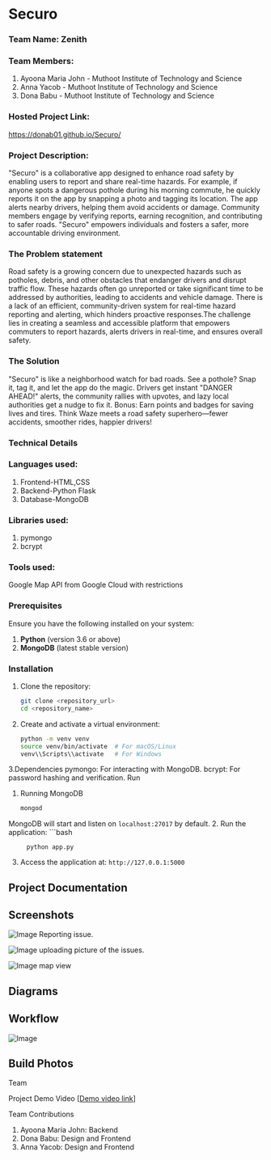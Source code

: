 # Securo

### Team Name: Zenith
### Team Members:
1. Ayoona Maria John - Muthoot Institute of Technology and Science
2. Anna Yacob - Muthoot Institute of Technology and Science
3. Dona Babu - Muthoot Institute of Technology and Science
### Hosted Project Link:
 https://donab01.github.io/Securo/

### Project Description:
"Securo" is a collaborative app designed to enhance road safety by enabling users to report and share real-time hazards. For example, if anyone spots a dangerous pothole during his morning commute, he quickly reports it on the app by snapping a photo and tagging its location. The app alerts nearby drivers, helping them avoid accidents or damage.  Community members engage by verifying reports, earning recognition, and contributing to safer roads. "Securo" empowers individuals and fosters a safer, more accountable driving environment.

### The Problem statement
Road safety is a growing concern due to unexpected hazards such as potholes, debris, and other obstacles that endanger drivers and disrupt traffic flow. These hazards often go unreported or take significant time to be addressed by authorities, leading to accidents and  vehicle damage. There is a lack of an efficient, community-driven system for real-time hazard reporting and alerting, which hinders proactive responses.The challenge lies in creating a seamless and accessible platform that empowers commuters to report hazards, alerts drivers in real-time, and ensures overall safety.

### The Solution
"Securo" is like a neighborhood watch for bad roads. See a pothole? Snap it, tag it, and let the app do the magic. Drivers get instant "DANGER AHEAD!" alerts, the community rallies with upvotes, and lazy local authorities get a nudge to fix it. Bonus: Earn points and badges for saving lives and tires. Think Waze meets a road safety superhero—fewer accidents, smoother rides, happier drivers! 

### Technical Details
### Languages used:
1. Frontend-HTML,CSS
2. Backend-Python Flask
3. Database-MongoDB
### Libraries used:
1. pymongo
2. bcrypt
   
### Tools used:
Google Map API from Google Cloud with restrictions

### Prerequisites
Ensure you have the following installed on your system:
1. **Python** (version 3.6 or above)
2. **MongoDB** (latest stable version)

### Installation

1. Clone the repository:
   ```bash
   git clone <repository_url>
   cd <repository_name>
2. Create and activate a virtual environment:
   ```bash
   python -m venv venv
   source venv/bin/activate  # For macOS/Linux
   venv\\Scripts\\activate   # For Windows
3.Dependencies
pymongo: For interacting with MongoDB.
bcrypt: For password hashing and verification.
Run
1. Running MongoDB
   ```bash
   mongod
 MongoDB will start and listen on `localhost:27017` by default.
2. Run the application:
    ```bash
         
         python app.py
          
  3. Access the application at:
    `http://127.0.0.1:5000`
## Project Documentation


## Screenshots
![Image](https://github.com/user-attachments/assets/3e0bdaee-027e-44b2-a7c0-9a3d5aa3cdc8)
Reporting issue.

![Image](https://github.com/user-attachments/assets/31512986-031a-4d24-a8c1-28ebedbe58c6) 
uploading picture of the issues.

![Image](https://github.com/user-attachments/assets/9c2b2ed4-585f-4014-b47f-a1e9d2c3cf27)
map view


## Diagrams
## Workflow
![Image](https://github.com/user-attachments/assets/2d1f8984-3c42-43bc-8376-ad45eea3ebbd)



## Build Photos
Team



Project Demo
Video
[[Demo video link](https://github.com/Ayoona22/Securo/issues/2#issue-2811325338)] 

Team Contributions
1. Ayoona Maria John: Backend
2. Dona Babu: Design and Frontend
3. Anna Yacob: Design and Frontend
